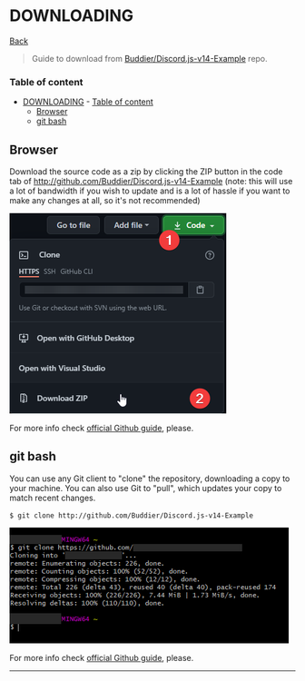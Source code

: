 
# DOWNLOADING

[Back]

> Guide to download from [Buddier/Discord.js-v14-Example] repo.

### Table of content
- [DOWNLOADING](#downloading)
		- [Table of content](#table-of-content)
	- [Browser](#browser)
	- [git bash](#git-bash)

## Browser

Download the source code as a zip by clicking the ZIP button in the code tab of http://github.com/Buddier/Discord.js-v14-Example (note: this will use a lot of bandwidth if you wish to update and is a lot of hassle if you want to make any changes at all, so it's not recommended)

![Browser download]

For more info check [official Github guide], please.

## git bash

You can use any Git client to "clone" the repository, downloading a copy to your machine. You can also use Git to "pull", which updates your copy to match recent changes.

```shell
$ git clone http://github.com/Buddier/Discord.js-v14-Example
```

![Mintty download]

For more info check [official Github guide], please.

---

[Back]: ../README.md
[Buddier/Discord.js-v14-Example]: http://github.com/Buddier/Discord.js-v14-Example
[Browser download]: /.github/static/browser_download.png
[official Github guide]: http://docs.github.com/en/github/creating-cloning-and-archiving-repositories
[Mintty download]: /.github/static/mintty_download.png
[official Github guide]: http://docs.github.com/en/github/creating-cloning-and-archiving-repositories
